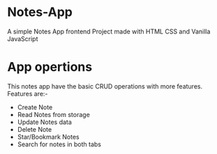 # Notes-App
A simple Notes App frontend Project made with HTML CSS and Vanilla JavaScript   

# App opertions     
This notes app have the basic CRUD operations with more features. Features are:-
- Create Note   
- Read Notes from storage   
- Update Notes data 
- Delete Note   
- Star/Bookmark Notes   
- Search for notes in both tabs 

